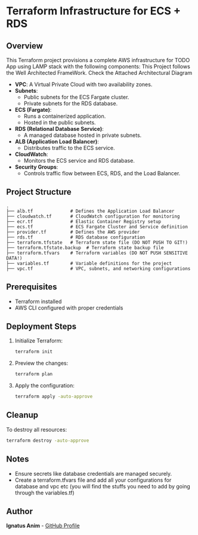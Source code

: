 # Terraform Infrastructure for ECS + RDS

## Overview
This Terraform project provisions a complete AWS infrastructure for TODO App using LAMP stack with the following components:
This Project follows the Well Architected FrameWork. Check the Attached Architectural Diagram

- **VPC**: A Virtual Private Cloud with two availability zones.
- **Subnets**:
  - Public subnets for the ECS Fargate cluster.
  - Private subnets for the RDS database.
- **ECS (Fargate)**:
  - Runs a containerized application.
  - Hosted in the public subnets.
- **RDS (Relational Database Service)**:
  - A managed database hosted in private subnets.
- **ALB (Application Load Balancer)**:
  - Distributes traffic to the ECS service.
- **CloudWatch**:
  - Monitors the ECS service and RDS database.
- **Security Groups**:
  - Controls traffic flow between ECS, RDS, and the Load Balancer.

## Project Structure
```
.
├── alb.tf              # Defines the Application Load Balancer
├── cloudwatch.tf       # CloudWatch configuration for monitoring
├── ecr.tf              # Elastic Container Registry setup
├── ecs.tf              # ECS Fargate Cluster and Service definition
├── provider.tf         # Defines the AWS provider
├── rds.tf              # RDS database configuration
├── terraform.tfstate   # Terraform state file (DO NOT PUSH TO GIT!)
├── terraform.tfstate.backup  # Terraform state backup file
├── terraform.tfvars    # Terraform variables (DO NOT PUSH SENSITIVE DATA!)
├── variables.tf        # Variable definitions for the project
├── vpc.tf              # VPC, subnets, and networking configurations
```

## Prerequisites
- Terraform installed
- AWS CLI configured with proper credentials

## Deployment Steps
1. Initialize Terraform:
   ```sh
   terraform init
   ```
2. Preview the changes:
   ```sh
   terraform plan
   ```
3. Apply the configuration:
   ```sh
   terraform apply -auto-approve
   ```

## Cleanup
To destroy all resources:
```sh
terraform destroy -auto-approve
```

## Notes
- Ensure secrets like database credentials are managed securely.
- Create a terraform.tfvars file and add all your configurations for database and vpc etc (you will find the stuffs you need to add by going through the variables.tf)

## Author
**Ignatus Anim** - [GitHub Profile](https://github.com/ignatus-anim)

